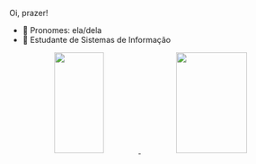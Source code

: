 Oi, prazer!
- 💬 Pronomes: ela/dela
- 💬 Estudante de Sistemas de Informação
 <!---->

<div align="center" dir="auto">
  <a href="https://github.com/bpanacho">
  <img height="180em" src="https://github-readme-stats.vercel.app/api?username=bpanacho&;show_icons=true&theme=dracula&include_all_commits=true&count_private=true" style="max-width: 100%;" width="42%"> 
    <img height="180em" src="https://github-readme-stats.vercel.app/api/top-langs/?username=bpanacho&layout=compact&langs_count=16&theme=dracula" width="50%">
</a></div>
